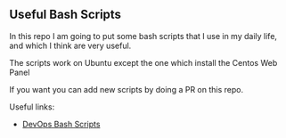 ## Useful Bash Scripts

In this repo I am going to put some bash scripts that I use in my daily life, and which I think are very useful.

The scripts work on Ubuntu except the one which install the Centos Web Panel

If you want you can add new scripts by doing a PR on this repo.

Useful links:

- [DevOps Bash Scripts](https://github.com/HariSekhon/DevOps-Bash-tools)